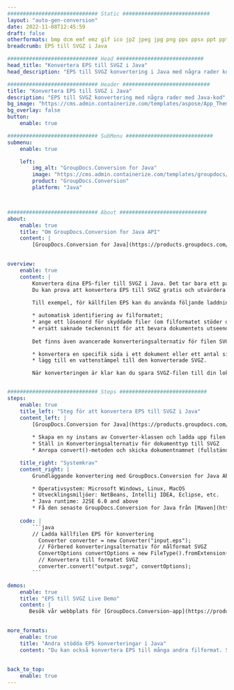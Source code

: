 ```yaml
---
############################# Static ############################
layout: "auto-gen-conversion"
date: 2022-11-08T12:45:59
draft: false
otherformats: bmp dcm emf emz gif ico jp2 jpeg jpg png pps ppsx ppt pptx psb psd svg svgz tga tif tiff webp wmf wmz
breadcrumb: EPS till SVGZ i Java

############################# Head ############################
head_title: "Konvertera EPS till SVGZ i Java"
head_description: "EPS till SVGZ konvertering i Java med några rader kod. Konvertera över 160 filformat med hjälp av GroupDocs dokumentkonverterings-API för Java"

############################# Header ############################
title: "Konvertera EPS till SVGZ i Java"
description: "EPS till SVGZ konvertering med några rader med Java-kod"
bg_image: "https://cms.admin.containerize.com/templates/aspose/App_Themes/V3/images/bg/header1.png"
bg_overlay: false
button:
    enable: true

############################# SubMenu ############################
submenu:
    enable: true

    left:
        img_alt: "GroupDocs.Conversion for Java"
        image: "https://cms.admin.containerize.com/templates/groupdocs/images/product-logos/90x90-noborder/groupdocs-conversion-java.png"
        product: "GroupDocs.Conversion"
        platform: "Java"



############################# About ############################
about:
    enable: true
    title: "Om GroupDocs.Conversion for Java API"
    content: |
        [GroupDocs.Conversion for Java](https://products.groupdocs.com/conversion/java/) är ett avancerat filformatkonverterings-API för konvertering mellan populära bild- och dokumentformat som Microsoft Office, OpenDocument, PDF, HTML, e-post, CAD. och mycket mer med bara några rader kod. Det inbyggda API:t upptäcker automatiskt formaten för originaldokumenten och erbjuder många alternativ för att anpassa de konverterade dokumenten. Tillsammans med funktionen att extrahera information från ett dokument, stöder den också cachelagring av konverteringsresultaten till den lokala disken som standard. Men alla typer av cachelagring kan stödjas genom att implementera lämpliga gränssnitt - Amazon S3, Dropbox, Google Drive, Windows Azure, Reddis eller andra.
    

overview:
    enable: true
    content: |
        Konvertera dina EPS-filer till SVGZ i Java. Det tar bara ett par rader med Java-kod på valfri plattform, som Windows, Linux, macOS.
        Du kan prova att konvertera EPS till SVGZ gratis och utvärdera kvaliteten på konverteringsresultaten. Tillsammans med enkla filkonverteringsskript kan du prova mer sofistikerade alternativ för att ladda källfilen EPS och lagra SVGZ-utdata. 
        
        Till exempel, för källfilen EPS kan du använda följande laddningsalternativ:

        * automatisk identifiering av filformatet;
        * ange ett lösenord för skyddade filer (om filformatet stöder det);
        * ersätt saknade teckensnitt för att bevara dokumentets utseende.
        
        Det finns även avancerade konverteringsalternativ för filen SVGZ:

        * konvertera en specifik sida i ett dokument eller ett antal sidor;
        * lägg till en vattenstämpel till den konverterade SVGZ.

        När konverteringen är klar kan du spara SVGZ-filen till din lokala filsökväg eller till tredje parts lagring såsom FTP, Amazon S3, Google Drive, Dropbox etc. Observera - för att konvertera EPS till SVGZ behöver du inte installera någon ytterligare programvara, såsom MS Office, Open Office, Adobe Acrobat Reader etc.


############################# Steps ############################
steps:
    enable: true
    title_left: "Steg för att konvertera EPS till SVGZ i Java"
    content_left: |
        [GroupDocs.Conversion for Java](https://products.groupdocs.com/conversion/java/) låter utvecklare enkelt konvertera EPS fil till SVGZ med några rader kod.
        
        * Skapa en ny instans av Converter-klassen och ladda upp filen EPS med den fullständiga sökvägen
        * Ställ in Konverteringsalternativ för dokumenttyp till SVGZ
        * Anropa convert()-metoden och skicka dokumentnamnet (fullständig sökväg) och formatet (SVGZ) som en parameter

    title_right: "Systemkrav"
    content_right: |
        Grundläggande konvertering med GroupDocs.Conversion for Java API kan göras med bara några rader kod. Våra API:er stöds på alla större plattformar och operativsystem. Innan du kör koden nedan, se till att du har följande förutsättningar installerade på ditt system.

        * Operativsystem: Microsoft Windows, Linux, MacOS
        * Utvecklingsmiljöer: NetBeans, Intellij IDEA, Eclipse, etc.
        * Java runtime: J2SE 6.0 and above
        * Få den senaste GroupDocs.Conversion for Java från [Maven](https://repository.groupdocs.com/webapp/#/artifacts/browse/tree/General/repo/com/groupdocs/groupdocs-conversion)
         
    code: |
        ```java    
        // Ladda källfilen EPS för konvertering
          Converter converter = new Converter("input.eps");
          // Förbered konverteringsalternativ för målformat SVGZ
          ConvertOptions convertOptions = new FileType().fromExtension("svgz").getConvertOptions();
          // Konvertera till formatet SVGZ
          converter.convert("output.svgz", convertOptions);
        ```

demos:
    enable: true
    title: "EPS till SVGZ Live Demo"
    content: |
       Besök vår webbplats för [GroupDocs.Conversion-app](https://products.groupdocs.app/conversion/family) och försök konvertera EPS till SVGZ nu. Den kostnadsfria demon har följande fördelar
          

more_formats:
    enable: true
    title: "Andra stödda EPS konverteringar i Java"
    content: "Du kan också konvertera EPS till många andra filformat. Se listan nedan."
       
       
back_to_top:
    enable: true
---
```

